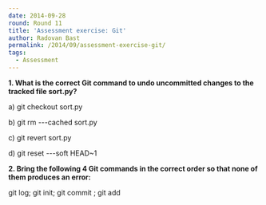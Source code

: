 ```yaml
---
date: 2014-09-28
round: Round 11
title: 'Assessment exercise: Git'
author: Radovan Bast
permalink: /2014/09/assessment-exercise-git/
tags:
  - Assessment
---
```

**1. What is the correct Git command to undo uncommitted changes to the tracked file sort.py?**

a) git checkout sort.py

b) git rm ---cached sort.py

c) git revert sort.py

d) git reset ---soft HEAD~1

**2. Bring the following 4 Git commands in the correct order so that none of them produces an error:**

git log; git init; git commit <file>; git add <file>
